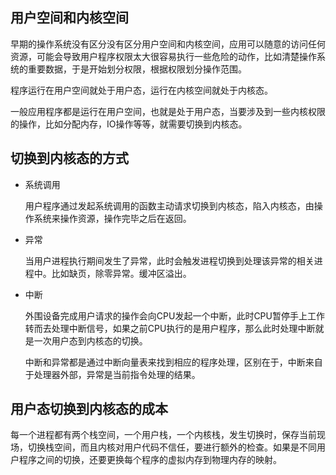## 用户空间和内核空间

早期的操作系统没有区分没有区分用户空间和内核空间，应用可以随意的访问任何资源，可能会导致用户程序权限太大很容易执行一些危险的动作，比如清楚操作系统的重要数据，于是开始划分权限，根据权限划分操作范围。

程序运行在用户空间就处于用户态，运行在内核空间就处于内核态。

一般应用程序都是运行在用户空间，也就是处于用户态，当要涉及到一些内核权限的操作，比如分配内存，IO操作等等，就需要切换到内核态。

## 切换到内核态的方式

- 系统调用

  用户程序通过发起系统调用的函数主动请求切换到内核态，陷入内核态，由操作系统来操作资源，操作完毕之后在返回。

- 异常

  当用户进程执行期间发生了异常，此时会触发进程切换到处理该异常的相关进程中。比如缺页，除零异常。缓冲区溢出。

- 中断

  外围设备完成用户请求的操作会向CPU发起一个中断，此时CPU暂停手上工作转而去处理中断信号，如果之前CPU执行的是用户程序，那么此时处理中断就是一次用户态到内核态的切换。

  中断和异常都是通过中断向量表来找到相应的程序处理，区别在于，中断来自于处理器外部，异常是当前指令处理的结果。

## 用户态切换到内核态的成本

每一个进程都有两个栈空间，一个用户栈，一个内核栈，发生切换时，保存当前现场，切换栈空间，而且内核对用户代码不信任，要进行额外的检查。如果是不同用户程序之间的切换，还要更换每个程序的虚拟内存到物理内存的映射。